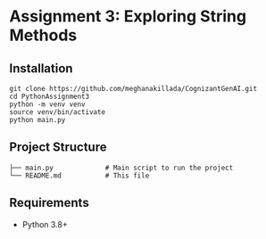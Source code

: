 # Assignment 3: Exploring String Methods

## Installation
```
git clone https://github.com/meghanakillada/CognizantGenAI.git
cd PythonAssignment3
python -m venv venv
source venv/bin/activate
python main.py
```

## Project Structure
```
├── main.py             # Main script to run the project
└── README.md           # This file
```

## Requirements
- Python 3.8+